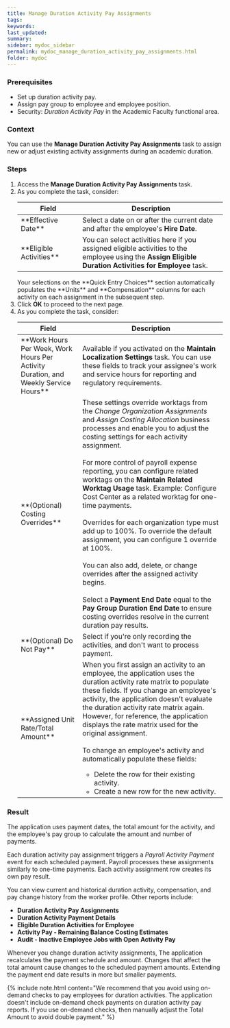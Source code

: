 ```yaml
---
title: Manage Duration Activity Pay Assignments
tags:
keywords:
last_updated:
summary:
sidebar: mydoc_sidebar
permalink: mydoc_manage_duration_activity_pay_assignments.html
folder: mydoc
---
```


### Prerequisites
* Set up duration activity pay.
* Assign pay group to employee and employee position.
* Security: *Duration Activity Pay* in the Academic Faculty functional area.

### Context
You can use the **Manage Duration Activity Pay Assignments** task to assign new or adjust existing activity assignments during an academic duration.

### Steps
1. Access the **Manage Duration Activity Pay Assignments** task.
1. As you complete the task, consider:
    <table>
    <colgroup>
    <col width="30%" />
    <col width="70%" />
    </colgroup>
    <thead>
    <tr class="header">
    <th>Field</th>
    <th>Description</th>
    </tr>
    </thead>
    <tbody>
    <tr>
    <td markdown="span">**Effective Date**</td>
    <td>Select a date on or after the current date and after the employee's <b>Hire Date</b>.
    </td>
    </tr>
    <tr>
    <td markdown="span">**Eligible Activities**</td>
    <td>You can select activities here if you assigned eligible activities to the employee using the <b>Assign Eligible Duration Activities for Employee</b> task.</td>
    </tr>
    </tbody>
    </table>
    Your selections on the **Quick Entry Choices** section automatically populates the **Units** and **Compensation** columns for each activity on each assignment in the subsequent step.
1. Click **OK** to proceed to the next page.
1. As you complete the task, consider:
    <table>
    <colgroup>
    <col width="30%" />
    <col width="70%" />
    </colgroup>
    <thead>
    <tr class="header">
    <th>Field</th>
    <th>Description</th>
    </tr>
    </thead>
    <tbody>
    <tr>
    <td markdown="span">**Work Hours Per Week, Work Hours Per Activity Duration, and Weekly Service Hours**</td>
    <td>Available if you activated on the <b>Maintain Localization Settings</b> task. You can use these fields to track your assignee's work and service hours for reporting and regulatory requirements.
    </td>
    </tr>
    <tr>
    <td markdown="span">**(Optional) Costing Overrides**</td>
    <td>These settings override worktags from the <i>Change Organization Assignments</i> and <i>Assign Costing Allocation</i> business processes and enable you to adjust the costing settings for each activity assignment.<br/><br/>For more control of payroll expense reporting, you can configure related worktags on the <b>Maintain Related Worktag Usage</b> task. Example: Configure Cost Center as a related worktag for one-time payments.<br/><br/>Overrides for each organization type must add up to 100%. To override the default assignment, you can configure 1 override at 100%.<br/><br/>You can also add, delete, or change overrides after the assigned activity begins.<br/><br/>Select a <b>Payment End Date</b> equal to the <b>Pay Group Duration End Date</b> to ensure costing overrides resolve in the current duration pay results.</td>
    </tr>
    <tr>
    <td markdown="span">**(Optional) Do Not Pay**</td>
    <td>Select if you're only recording the activities, and don't want to process payment.
    </td>
    </tr>
    <tr>
    <td markdown="span">**Assigned Unit Rate/Total Amount**</td>
    <td>When you first assign an activity to an employee, the application uses the duration activity rate matrix to populate these fields. If you change an employee's activity, the application doesn't evaluate the duration activity rate matrix again. However, for reference, the application displays the rate matrix used for the original assignment.<br/><br/>To change an employee's activity and automatically populate these fields:
    <ul><li>Delete the row for their existing activity.</li>
    <li>Create a new row for the new activity.</li></ul>
    </td>
    </tr>
    </tbody>
    </table>

### Result
The application uses payment dates, the total amount for the activity, and the employee's pay group to calculate the amount and number of payments.

Each duration activity pay assignment triggers a *Payroll Activity Payment* event for each scheduled payment. Payroll processes these assignments similarly to one-time payments. Each activity assignment row creates its own pay result.

You can view current and historical duration activity, compensation, and pay change history from the worker profile. Other reports include:
* **Duration Activity Pay Assignments**
* **Duration Activity Payment Details**
* **Eligible Duration Activities for Employee**
* **Activity Pay - Remaining Balance Costing Estimates**
* **Audit - Inactive Employee Jobs with Open Activity Pay**

Whenever you change duration activity assignments, The application recalculates the payment schedule and amount. Changes that affect the total amount cause changes to the scheduled payment amounts. Extending the payment end date results in more but smaller payments.

{% include note.html content="We recommend that you avoid using on-demand checks to pay employees for duration activities. The application doesn't include on-demand check payments on duration activity pay reports. If you use on-demand checks, then manually adjust the Total Amount to avoid double payment." %}
